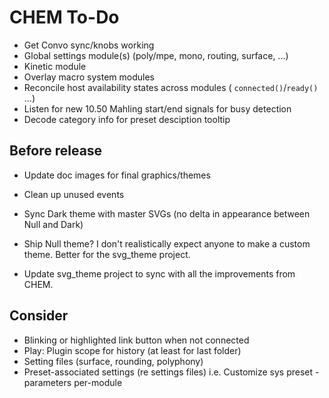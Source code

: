# CHEM To-Do

- Get Convo sync/knobs working
- Global settings module(s) (poly/mpe, mono, routing, surface, ...)
- Kinetic module
- Overlay macro system modules
- Reconcile host availability states across modules ( `connected()`/`ready()` ...)
- Listen for new 10.50 Mahling start/end signals for busy detection
- Decode category info for preset desciption tooltip

## Before release

- Update doc images for final graphics/themes

- Clean up unused events

- Sync Dark theme with master SVGs (no delta in appearance between Null and Dark)

- Ship Null theme? I don't realistically expect anyone to make a custom theme.
  Better for the svg_theme project.

- Update svg_theme project to sync with all the improvements from CHEM.

## Consider

- Blinking or highlighted link button when not connected
- Play: Plugin scope for history (at least for last folder)
- Setting files (surface, rounding, polyphony)
- Preset-associated settings (re settings files) i.e. Customize sys preset - parameters per-module
